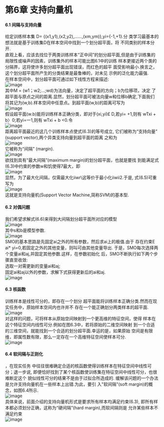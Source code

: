 第6章 支持向量机
========
#### 6.1 间隔与支持向量
给定训练样本集 D= {(x1,y1),(x2,y2),……,(xm,ym)},yi={-1,+1}.分
类学习最基本的想法就是基于训练集D在样本空间中找到一个划分超平面，将
不同类别的样本分开.  
直观上看，应该去找位于两类训练样本“正中间”的划分超平面,但是由于训练集的局限性或噪声的因素，训练集外的样本可能比图6.1中的训练
样本更接近两个类的分隔界，这将使许多划分超平面出现错误，而红色的超平
面受影响最小.换言之，这个划分超平面所产生的分类结果是最鲁棒的，对未见
示例的泛化能力最强.  
在样本空间中，划分超平面可通过如下线性方程来描述:  
![image](https://github.com/sunhaofeng2001/Machine-learning/blob/master/IMG/%E6%89%B9%E6%B3%A8%202020-08-24%20215300.png)  
其中M = (w1；w2;...;wd)为法向量，决定了超平面的方向；b为位移项，决定
了超平面与原点之间的距离.显然，划分超平面可被法向量w和位移b确定,下面我们将其记为(w,b).样本空间中任意点。到超平面(w,b)的距离可写为  
![image](https://github.com/sunhaofeng2001/Machine-learning/blob/master/IMG/%E6%89%B9%E6%B3%A8%202020-08-24%20215416.png)  
假设超平面(w.b)能将训练样本正确分类，即对于(xi,yi)£ D,若yi=
+1,则有 wTxi + b〉0;若yi=一1,则有 wTxi + b <0.令  
![image](https://github.com/sunhaofeng2001/Machine-learning/blob/master/IMG/%E6%89%B9%E6%B3%A8%202020-08-24%20215605.png)  
距离超平面最近的这几个训练样本点使式(6.3)的等号成立,
它们被称为“支持向量” (support vector),两个异类支持向量到超平面的距离
之和为  
![image](https://github.com/sunhaofeng2001/Machine-learning/blob/master/IMG/%E6%89%B9%E6%B3%A8%202020-08-24%20220057.png)  
它被称为“间隔” (margin).  
![image](https://github.com/sunhaofeng2001/Machine-learning/blob/master/IMG/%E6%89%B9%E6%B3%A8%202020-08-24%20220131.png)  
欲找到具有“最大间隔”(maximum margin)的划分超平面，也就是要找
到能满足式(6.3)中约束的参数w和饥使得7最大，即  
![image](https://github.com/sunhaofeng2001/Machine-learning/blob/master/IMG/%E6%89%B9%E6%B3%A8%202020-08-24%20220158.png)  
显然，为了最大化间隔，仅需最大化iiwr\这等价于最小化iiwii2.于是,
式(6.5)可重写为  
![image](https://github.com/sunhaofeng2001/Machine-learning/blob/master/IMG/%E6%89%B9%E6%B3%A8%202020-08-24%20220215.png)  
这就是支持向量机(Support Vector Machine,简称SVM)的基本型.
#### 6.2 对偶问题
我们希望求解式(6.6)来得到大间隔划分超平面所对应的模型  
![image](https://github.com/sunhaofeng2001/Machine-learning/blob/master/IMG/%E6%89%B9%E6%B3%A8%202020-08-24%20220215.png)  
其中s和b是模型参数.   
![image](https://github.com/sunhaofeng2001/Machine-learning/blob/master/IMG/%E6%89%B9%E6%B3%A8%202020-08-24%20222511.png)    
SMO的基本思路是先固定ai之外的所有参数，然后求ai上的极值.由于
存在约束E ai* yi=0,若固定之外的其他变量，则叫可由其他变量导出.
于是，SMO每次选择两个变量ai和aj,并固定其他参数.这样，在参数初始化
后，SMO不断执行如下两个步骤直至收敛:  
选取一对需更新的变量ai和aj;  
固定ai和aj以外的参数，求解下式获得更新后的ai和aj.  
![image](https://github.com/sunhaofeng2001/Machine-learning/blob/master/IMG/%E6%89%B9%E6%B3%A8%202020-08-24%20223741.png)  
#### 6.3 核函数
训练样本是线性可分的，即存在一个划分
超平面能将训练样本正确分类.然而在现实任务中，原始样本空间内也许并不
存在一个能正确划分两类样本的超平面.  
![image](https://github.com/sunhaofeng2001/Machine-learning/blob/master/IMG/%E6%89%B9%E6%B3%A8%202020-08-24%20224449.png)  
对这样的问题，可将样本从原始空间映射到一个更高维的特征空间，使得
样本在这个特征空间内线性可分.例如在图6.3中，若将原始的二维空间映射
到一个合适的三维空间，就能找到一个合适的划分超平面.幸运的是，如果原始
空间是有限维，即属性数有限，那么一定存在一个高维特征空间使样本可分.  
![image](https://github.com/sunhaofeng2001/Machine-learning/blob/master/IMG/%E6%89%B9%E6%B3%A8%202020-08-24%20224734.png)    
#### 6.4 软间隔与正则化
，在现实任务
中往往很难确定合适的核函数使得训练样本在特征空间中线性可分；退一步说,
即便恰好找到了某个核函数使训练集在特征空间中线性可分，也很难断定这个
貌似线性可分的结果不是由于过拟合所造成的.
缓解该问题的一个办法是允许支持向量机在一些样本上出错.为此，要引
入"软间隔"(soft margin)的概念，如图6.4所示.   
![image](https://github.com/sunhaofeng2001/Machine-learning/blob/master/IMG/%E6%89%B9%E6%B3%A8%202020-08-24%20225955.png)   
具体来说，前面介绍的支持向量机形式是要求所有样本均满足约束(6.3),
即所有样本都必须划分正确，这称为“硬间隔”(hard margin),而软间隔则是
允许某些样本不满足约束  
![image](https://github.com/sunhaofeng2001/Machine-learning/blob/master/IMG/%E6%89%B9%E6%B3%A8%202020-08-24%20230250.png)  
